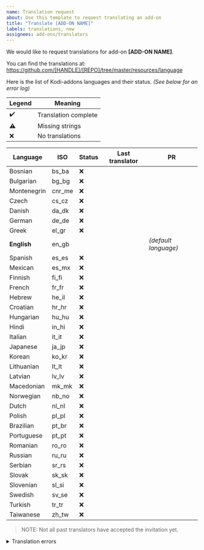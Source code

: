 ```yaml
---
name: Translation request
about: Use this template to request translating an add-on
title: "Translate [ADD-ON NAME]"
labels: translations, new
assignees: add-ons/translators
---
```

<!--- Replace the different variables below, or add additional information -->
We would like to request translations for add-on **[ADD-ON NAME]**.

You can find the translations at: https://github.com/[HANDLE]/[REPO]/tree/master/resources/language

Here is the list of Kodi-addons languages and their status.
*(See below for an error log)*

|Legend|Meaning
|--------|--------------------------
|✔️|Translation complete
|⚠️|Missing strings
|❌|No translations

<!--- Add below the status and last translator for each language -->
<!--- Keep this list updated whenever you get more translations contributed -->

|Language|ISO|Status|Last translator|PR
|-----------|----|-------|-----------------|-------------------------------
|Bosnian|bs_ba|❌|
|Bulgarian|bg_bg|❌|
|Montenegrin|cnr_me|❌|
|Czech|cs_cz|❌|
|Danish|da_dk|❌|
|German|de_de|❌|
|Greek|el_gr|❌|
|**English**|en_gb| | |*(default language)*
|Spanish|es_es|❌|
|Mexican|es_mx|❌|
|Finnish|fi_fi|❌|
|French|fr_fr|❌|
|Hebrew|he_il|❌|
|Croatian|hr_hr|❌|
|Hungarian|hu_hu|❌|
|Hindi|in_hi|❌|
|Italian|it_it|❌|
|Japanese|ja_jp|❌|
|Korean|ko_kr|❌|
|Lithuanian|lt_lt|❌|
|Latvian|lv_lv|❌|
|Macedonian|mk_mk|❌|
|Norwegian|nb_no|❌|
|Dutch|nl_nl|❌|
|Polish|pl_pl|❌|
|Brazilian|pt_br|❌|
|Portuguese|pt_pt|❌|
|Romanian|ro_ro|❌|
|Russian|ru_ru|❌|
|Serbian|sr_rs|❌|
|Slovak|sk_sk|❌|
|Slovenian|sl_si|❌|
|Swedish|sv_se|❌|
|Turkish|tr_tr|❌|
|Taiwanese|zh_tw|❌|

> NOTE: Not all past translators have accepted the invitation yet.

<details>
  <summary>Translation errors</summary>
  <br/><p><pre>
<!--- Paste below the output of `msgcmp` of your project -->
```
```
</pre></p>
</details>
